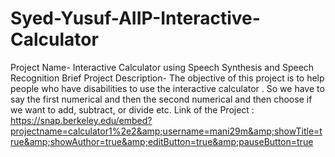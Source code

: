 # Syed-Yusuf-AIIP-Interactive-Calculator
Project Name- Interactive Calculator using Speech Synthesis and Speech Recognition  Brief Project Description- The objective of this project is to help people who have disabilities to use the interactive calculator . So we have to say the first numerical and then the second numerical and then choose if we want to add, subtract, or divide etc. Link of the Project : https://snap.berkeley.edu/embed?projectname=calculator1%2e2&amp;username=mani29m&amp;showTitle=true&amp;showAuthor=true&amp;editButton=true&amp;pauseButton=true
